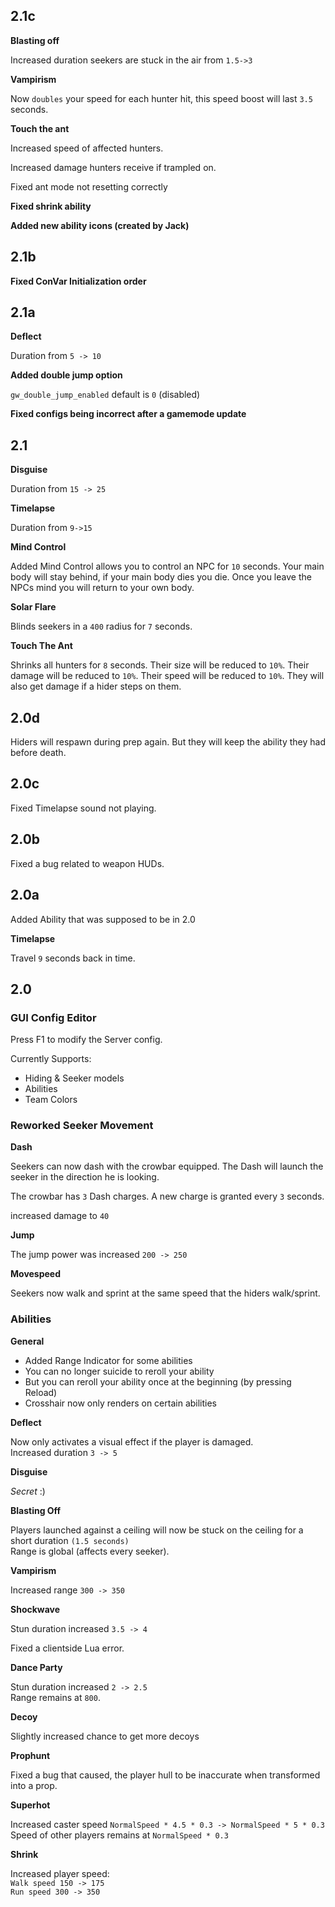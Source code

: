 ## 2.1c

**Blasting off**

Increased duration seekers are stuck in the air from `1.5->3`

**Vampirism**

Now `doubles` your speed for each hunter hit, this speed boost will last `3.5` seconds.

**Touch the ant**

Increased speed of affected hunters.

Increased damage hunters receive if trampled on.

Fixed ant mode not resetting correctly

**Fixed shrink ability**

**Added new ability icons (created by Jack)**

## 2.1b

**Fixed ConVar Initialization order**

## 2.1a

**Deflect**

Duration from `5 -> 10`

**Added double jump option**

`gw_double_jump_enabled` default is `0` (disabled)

**Fixed configs being incorrect after a gamemode update**

## 2.1

**Disguise**

Duration from `15 -> 25`

**Timelapse**

Duration from `9->15`

**Mind Control**

Added Mind Control allows you to control an NPC for `10` seconds.
Your main body will stay behind, if your main body dies you die.
Once you leave the NPCs mind you will return to your own body.

**Solar Flare**

Blinds seekers in a `400` radius for `7` seconds.

**Touch The Ant**

Shrinks all hunters for `8` seconds.
Their size will be reduced to `10%`.
Their damage will be reduced to `10%`.
Their speed will be reduced to `10%`.
They will also get damage if a hider steps on them.

## 2.0d

Hiders will respawn during prep again. But they will keep the ability they had before death.

## 2.0c

Fixed Timelapse sound not playing.

## 2.0b

Fixed a bug related to weapon HUDs.

## 2.0a

Added Ability that was supposed to be in 2.0

**Timelapse**

Travel `9` seconds back in time.  


## 2.0

### GUI Config Editor

Press F1 to modify the Server config.  

Currently Supports:  

* Hiding & Seeker models
* Abilities
* Team Colors

### Reworked Seeker Movement

**Dash**

Seekers can now dash with the crowbar equipped.
The Dash will launch the seeker in the direction he is looking.

The crowbar has `3` Dash charges.
A new charge is granted every `3` seconds.

increased damage to `40`

**Jump**

The jump power was  increased `200 -> 250`

**Movespeed**

Seekers now walk and sprint at the same speed that the hiders walk/sprint.

### Abilities

**General**

* Added Range Indicator for some abilities
* You can no longer suicide to reroll your ability
* But you can reroll your ability once at the beginning (by pressing Reload)
* Crosshair now only renders on certain abilities

**Deflect**

Now only activates a visual effect if the player is damaged.  
Increased duration `3 -> 5`

**Disguise**

*Secret* :)

**Blasting Off**

Players launched against a ceiling will now be stuck on the ceiling for a short duration `(1.5 seconds)`  
Range is global (affects every seeker).

**Vampirism**

Increased range `300 -> 350`

**Shockwave**

Stun duration increased `3.5 -> 4`  

Fixed a clientside Lua error.

**Dance Party**

Stun duration increased `2 -> 2.5`  
Range remains at `800`.

**Decoy**

Slightly increased chance to get more decoys

**Prophunt**

Fixed a bug that caused, the player hull to be inaccurate when transformed into a prop.

**Superhot**

Increased caster speed `NormalSpeed * 4.5 * 0.3 -> NormalSpeed * 5 * 0.3`  
Speed of other players remains at `NormalSpeed * 0.3`

**Shrink**

Increased player speed:  
`Walk speed 150 -> 175`  
`Run speed 300 -> 350`

